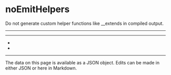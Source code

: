 <!-- Important! Do not modify comment blocks. They are necessary for the transformer to work properly -->

<!-- title -->
# noEmitHelpers

<!-- shortDescription -->
Do not generate custom helper functions like __extends in compiled output.

---

<!-- extendedDescription -->


---

<!-- references -->
- []()
- []()
---

<!-- footer -->
The data on this page is available as a JSON object. Edits can be made in either JSON or here in Markdown.
